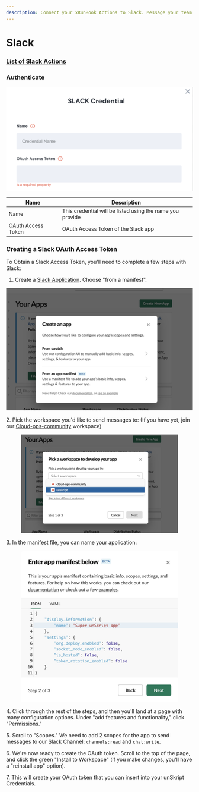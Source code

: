 ```yaml
---
description: Connect your xRunBook Actions to Slack. Message your team!
---
```


# Slack

### [List of Slack Actions](https://docs.unskript.com/unskript-product-documentation/lists/action\_list#slack)

### Authenticate

![Information needed to onboard Slack connector](<../../.gitbook/assets/Screen Shot 2022-06-14 at 6.22.14 PM.png>)

| Name               | Description                                               |
| ------------------ | --------------------------------------------------------- |
| Name               | This credential will be listed using the name you provide |
| OAuth Access Token | OAuth Access Token of the Slack app                       |

### Creating a Slack OAuth Access Token

To Obtain a Slack Access Token, you'll need to complete a few steps with Slack:

1. Create a [Slack Application](https://api.slack.com/apps). Choose "from a manifest".

![](<../../.gitbook/assets/Screenshot 2022-11-03 at 6.49.11 PM.jpg>)

2\. Pick the workspace you'd like to send messages to:  (If you have yet, join our [Cloud-ops-community](https://join.slack.com/t/cloud-ops-community/shared\_invite/zt-1fvuobp10-\~r\_KyK9BxPhGiebOvl3h\_w) workspace)

<figure><img src="../../.gitbook/assets/Screenshot 2022-11-03 at 6.52.28 PM.jpg" alt=""><figcaption></figcaption></figure>

3\. In the manifest file, you can name your application:

<figure><img src="../../.gitbook/assets/Screenshot 2022-11-03 at 6.55.02 PM.jpg" alt=""><figcaption></figcaption></figure>

4\.  Click through the rest of the steps, and then you'll land at a page with many configuration options. Under "add features and functionality," click "Permissions."

5\. Scroll to "Scopes."  We need to add 2 scopes for the app to send messages to our Slack Channel: `channels:read` and `chat:write`.

6\.  We're now ready to create the OAuth token.  Scroll to the top of the page, and click the green "Install to Workspace" (if you make changes, you'll have a "reinstall app" option).

7\. This will create your OAuth token that you can insert into your unSkript Credentials.
